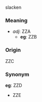 slacken
### Meaning
+ _adj_: ZZA
    + __eg__: ZZB

### Origin

ZZC

### Synonym

__eg__: ZZD

+ ZZE


